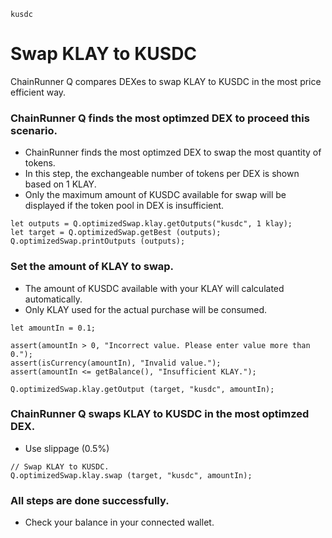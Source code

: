 ```meta-Currency
kusdc
```

# Swap KLAY to KUSDC

ChainRunner Q compares DEXes to swap KLAY to KUSDC in the most price efficient way.

### ChainRunner Q finds the most optimzed DEX to proceed this scenario.

- ChainRunner finds the most optimzed DEX to swap the most quantity of tokens.
- In this step, the exchangeable number of tokens per DEX is shown based on 1 KLAY.
- Only the maximum amount of KUSDC available for swap will be displayed if the token pool in DEX is insufficient.

```output-Dynamic
let outputs = Q.optimizedSwap.klay.getOutputs("kusdc", 1 klay);
let target = Q.optimizedSwap.getBest (outputs);
Q.optimizedSwap.printOutputs (outputs);
```

### Set the amount of KLAY to swap.

- The amount of KUSDC available with your KLAY will calculated automatically.
- Only KLAY used for the actual purchase will be consumed.

```input-Dynamic KLAY
let amountIn = 0.1;
```

```input-Verify
assert(amountIn > 0, "Incorrect value. Please enter value more than 0.");
assert(isCurrency(amountIn), "Invalid value.");
assert(amountIn <= getBalance(), "Insufficient KLAY.");
```

```output-Dynamic KUSDC
Q.optimizedSwap.klay.getOutput (target, "kusdc", amountIn);
```

### ChainRunner Q swaps KLAY to KUSDC in the most optimzed DEX.

- Use slippage (0.5%)

```taster
// Swap KLAY to KUSDC.
Q.optimizedSwap.klay.swap (target, "kusdc", amountIn);
```

### All steps are done successfully.

- Check your balance in your connected wallet.
